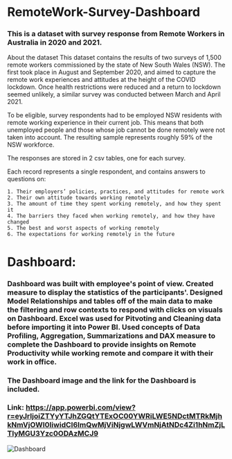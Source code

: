 # RemoteWork-Survey-Dashboard
### This is a dataset with survey response from Remote Workers in Australia in 2020 and 2021.

About the dataset
This dataset contains the results of two surveys of 1,500 remote workers commissioned by the state of New South Wales (NSW). The first took place in August and September 2020, and aimed to capture the remote work experiences and attitudes at the height of the COVID lockdown. Once health restrictions were reduced and a return to lockdown seemed unlikely, a similar survey was conducted between March and April 2021.

To be eligible, survey respondents had to be employed NSW residents with remote working experience in their current job. This means that both unemployed people and those whose job cannot be done remotely were not taken into account. The resulting sample represents roughly 59% of the NSW workforce.

The responses are stored in 2 csv tables, one for each survey.

Each record represents a single respondent, and contains answers to questions on:

    1. Their employers’ policies, practices, and attitudes for remote work
    2. Their own attitude towards working remotely
    3. The amount of time they spent working remotely, and how they spent it
    4. The barriers they faced when working remotely, and how they have changed
    5. The best and worst aspects of working remotely
    6. The expectations for working remotely in the future
 
# Dashboard:
### Dashboard was built with employee's point of view. Created measure to display the statistics of the participants'. Designed Model Relationships and tables off of the main data to make the filtering and row contexts to respond with clicks on visuals on Dashboard. Excel was used for Pitvoting and Cleaning data before importing it into Power BI. Used concepts of Data Profiling, Aggregation, Summarizations and DAX measure to complete the Dashboard to provide insights on Remote Productivity while working remote and compare it with their work in office.

### The Dashboard image and the link for the Dashboard is included.

### Link:  https://app.powerbi.com/view?r=eyJrIjoiZTYyYTJhZGQtYTExOC00YWRiLWE5NDctMTRkMjhkNmVjOWI0IiwidCI6ImQwMjViNjgwLWVmNjAtNDc4Zi1hNmZjLTIyMGU3Yzc0ODAzMCJ9

![Dashboard](https://user-images.githubusercontent.com/73117054/160992147-c5ae47ae-d6f9-4650-867b-b5c205709980.png)
